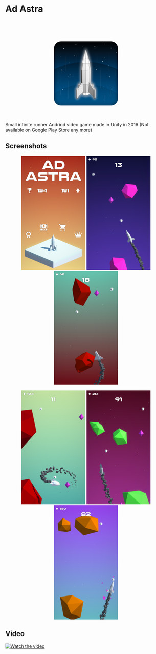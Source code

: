 # Ad Astra
<br/>
<br/>
<br/>
<p align="center">
  <img src="./StoreAssets/AdAstra_Logo.png" width="200" />
</p>
<br/>
<br/>
Small infinite runner Andriod video game made in Unity in 2016  
(Not available on Google Play Store any more)  

## Screenshots

<p align="center">
  <img src="./StoreAssets/3.png" width="200" />
  <img src="./StoreAssets/1.png" width="200" />
  <img src="./StoreAssets/2.png" width="200" />
</p>

<p align="center">
  <img src="./StoreAssets/4.png" width="200" />
  <img src="./StoreAssets/5.png" width="200" />
  <img src="./StoreAssets/6.png" width="200" />
</p>

## Video

[![Watch the video](https://img.youtube.com/vi/B7OHLpFs_l8/maxresdefault.jpg)](https://www.youtube.com/watch?v=B7OHLpFs_l8)
